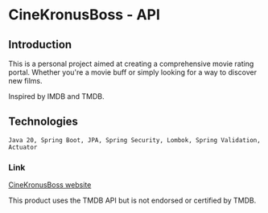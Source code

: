 # CineKronusBoss - API

## Introduction

This is a personal project aimed at creating a comprehensive movie rating portal. Whether you're a movie buff or simply looking for a way to discover new films.

Inspired by IMDB and TMDB.

## Technologies

```
Java 20, Spring Boot, JPA, Spring Security, Lombok, Spring Validation, Actuator
```

### Link

[CineKronusBoss website](https://www.cine.kronusboss.com)

This product uses the TMDB API but is not endorsed or certified by TMDB.
